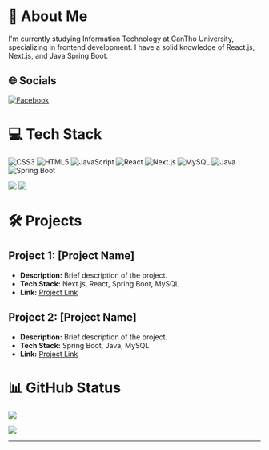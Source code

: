 # 💫 About Me

I'm currently studying Information Technology at CanTho University, specializing in frontend development. I have a solid knowledge of React.js, Next.js, and Java Spring Boot. 
## 🌐 Socials

[![Facebook](https://img.shields.io/badge/Facebook-%231877F2.svg?logo=Facebook&logoColor=white)](https://www.facebook.com/HuyTranDevDesCre)

# 💻 Tech Stack

![CSS3](https://img.shields.io/badge/css3-%231572B6.svg?style=for-the-badge&logo=css3&logoColor=white)
![HTML5](https://img.shields.io/badge/html5-%23E34F26.svg?style=for-the-badge&logo=html5&logoColor=white)
![JavaScript](https://img.shields.io/badge/javascript-%23323330.svg?style=for-the-badge&logo=javascript&logoColor=%23F7DF1E)
![React](https://img.shields.io/badge/react-%2320232a.svg?style=for-the-badge&logo=react&logoColor=%2361DAFB)
![Next.js](https://img.shields.io/badge/Next.js-000000?style=for-the-badge&logo=next.js&logoColor=white)
![MySQL](https://img.shields.io/badge/mysql-%2300f.svg?style=for-the-badge&logo=mysql&logoColor=white)
![Java](https://img.shields.io/badge/java-%23ED8B00.svg?style=for-the-badge&logo=java&logoColor=white)
![Spring Boot](https://img.shields.io/badge/Spring%20Boot-F2F4F9?style=for-the-badge&logo=spring-boot)

[![](https://visitcount.itsvg.in/api?id=tsthuy&icon=7&color=0)](https://visitcount.itsvg.in)
![](https://github-readme-stats.vercel.app/api/top-langs/?username=tsthuy&theme=radical&hide_border=false&include_all_commits=false&count_private=false&layout=compact)

# 🛠️ Projects

## Project 1: [Project Name]
- **Description:** Brief description of the project.
- **Tech Stack:** Next.js, React, Spring Boot, MySQL
- **Link:** [Project Link](#)

## Project 2: [Project Name]
- **Description:** Brief description of the project.
- **Tech Stack:** Spring Boot, Java, MySQL
- **Link:** [Project Link](#)

# 📊 GitHub Status



![](https://github-readme-streak-stats.herokuapp.com/?user=tsthuy&theme=radical&hide_border=false)

![](https://github-readme-stats.vercel.app/api/top-langs/?username=tsthuy&theme=radical&hide_border=false&include_all_commits=false&count_private=false&layout=compact)

---
